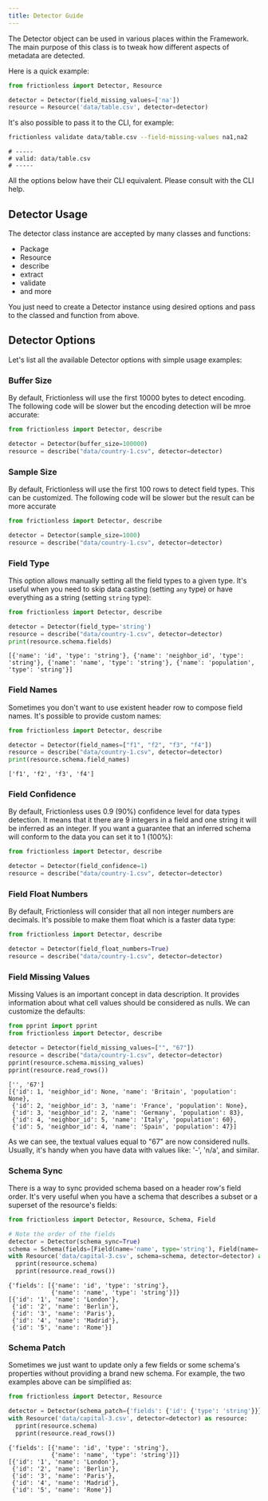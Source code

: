 ```yaml
---
title: Detector Guide
---
```


The Detector object can be used in various places within the Framework. The main purpose of this class is to tweak how different aspects of metadata are detected.

Here is a quick example:

```python script title="Python"
from frictionless import Detector, Resource

detector = Detector(field_missing_values=['na'])
resource = Resource('data/table.csv', detector=detector)
```

It's also possible to pass it to the CLI, for example:

```bash script title="CLI"
frictionless validate data/table.csv --field-missing-values na1,na2
```
```
# -----
# valid: data/table.csv
# -----
```

All the options below have their CLI equivalent. Please consult with the CLI help.

## Detector Usage

The detector class instance are accepted by many classes and functions:

- Package
- Resource
- describe
- extract
- validate
- and more

You just need to create a Detector instance using desired options and pass to the classed and function from above.

## Detector Options

Let's list all the available Detector options with simple usage examples:

### Buffer Size

By default, Frictionless will use the first 10000 bytes to detect encoding. The following code will be slower but the encoding detection will be mroe accurate:

```python script title="Python"
from frictionless import Detector, describe

detector = Detector(buffer_size=100000)
resource = describe("data/country-1.csv", detector=detector)
```

### Sample Size

By default, Frictionless will use the first 100 rows to detect field types. This can be customized. The following code will be slower but the result can be more accurate

```python script title="Python"
from frictionless import Detector, describe

detector = Detector(sample_size=1000)
resource = describe("data/country-1.csv", detector=detector)
```

### Field Type

This option allows manually setting all the field types to a given type. It's useful when you need to skip data casting (setting `any` type) or have everything as a string (setting `string` type):

```python script title="Python"
from frictionless import Detector, describe

detector = Detector(field_type='string')
resource = describe("data/country-1.csv", detector=detector)
print(resource.schema.fields)
```
```
[{'name': 'id', 'type': 'string'}, {'name': 'neighbor_id', 'type': 'string'}, {'name': 'name', 'type': 'string'}, {'name': 'population', 'type': 'string'}]
```

### Field Names

Sometimes you don't want to use existent header row to compose field names. It's possible to provide custom names:

```python script title="Python"
from frictionless import Detector, describe

detector = Detector(field_names=["f1", "f2", "f3", "f4"])
resource = describe("data/country-1.csv", detector=detector)
print(resource.schema.field_names)
```
```
['f1', 'f2', 'f3', 'f4']
```

### Field Confidence

By default, Frictionless uses 0.9 (90%) confidence level for data types detection. It means that it there are 9 integers in a field and one string it will be inferred as an integer. If you want a guarantee that an inferred schema will conform to the data you can set it to 1 (100%):

```python script title="Python"
from frictionless import Detector, describe

detector = Detector(field_confidence=1)
resource = describe("data/country-1.csv", detector=detector)
```

### Field Float Numbers

By default, Frictionless will consider that all non integer numbers are decimals. It's possible to make them float which is a faster data type:

```python script title="Python"
from frictionless import Detector, describe

detector = Detector(field_float_numbers=True)
resource = describe("data/country-1.csv", detector=detector)
```

### Field Missing Values

Missing Values is an important concept in data description. It provides information about what cell values should be considered as nulls. We can customize the defaults:

```python script title="Python"
from pprint import pprint
from frictionless import Detector, describe

detector = Detector(field_missing_values=["", "67"])
resource = describe("data/country-1.csv", detector=detector)
pprint(resource.schema.missing_values)
pprint(resource.read_rows())
```
```
['', '67']
[{'id': 1, 'neighbor_id': None, 'name': 'Britain', 'population': None},
 {'id': 2, 'neighbor_id': 3, 'name': 'France', 'population': None},
 {'id': 3, 'neighbor_id': 2, 'name': 'Germany', 'population': 83},
 {'id': 4, 'neighbor_id': 5, 'name': 'Italy', 'population': 60},
 {'id': 5, 'neighbor_id': 4, 'name': 'Spain', 'population': 47}]
```

As we can see, the textual values equal to "67" are now considered nulls. Usually, it's handy when you have data with values like: '-', 'n/a', and similar.

### Schema Sync

There is a way to sync provided schema based on a header row's field order. It's very useful when you have a schema that describes a subset or a superset of the resource's fields:

```python script title="Python"
from frictionless import Detector, Resource, Schema, Field

# Note the order of the fields
detector = Detector(schema_sync=True)
schema = Schema(fields=[Field(name='name', type='string'), Field(name='id', type='string')])
with Resource('data/capital-3.csv', schema=schema, detector=detector) as resource:
  pprint(resource.schema)
  pprint(resource.read_rows())
```
```
{'fields': [{'name': 'id', 'type': 'string'},
            {'name': 'name', 'type': 'string'}]}
[{'id': '1', 'name': 'London'},
 {'id': '2', 'name': 'Berlin'},
 {'id': '3', 'name': 'Paris'},
 {'id': '4', 'name': 'Madrid'},
 {'id': '5', 'name': 'Rome'}]
```

### Schema Patch

Sometimes we just want to update only a few fields or some schema's properties without providing a brand new schema. For example, the two examples above can be simplified as:

```python script title="Python"
from frictionless import Detector, Resource

detector = Detector(schema_patch={'fields': {'id': {'type': 'string'}}})
with Resource('data/capital-3.csv', detector=detector) as resource:
  pprint(resource.schema)
  pprint(resource.read_rows())
```
```
{'fields': [{'name': 'id', 'type': 'string'},
            {'name': 'name', 'type': 'string'}]}
[{'id': '1', 'name': 'London'},
 {'id': '2', 'name': 'Berlin'},
 {'id': '3', 'name': 'Paris'},
 {'id': '4', 'name': 'Madrid'},
 {'id': '5', 'name': 'Rome'}]
```
